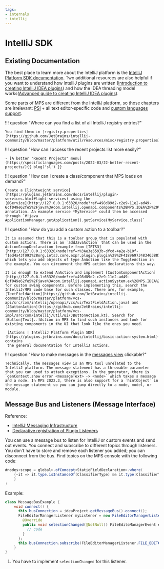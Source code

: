 ```yaml
---
tags:
- internals
- intellij
---
```


# IntelliJ SDK

## Existing Documentation

The best place to learn more about the IntelliJ platform is the [IntelliJ Platform SDK documentation](https://plugins.jetbrains.com/docs/intellij/welcome.html).
Two additional resources are also helpful if you want to understand how IntelliJ plugins are written ([Introduction to creating IntelliJ IDEA plugins](https://developerlife.com/2020/11/21/idea-plugin-example-intro/)) and how the IDEA threading model works([Advanced guide to creating IntelliJ IDEA plugins](https://developerlife.com/2021/03/13/ij-idea-plugin-advanced/)).

Some parts of MPS are different from the IntelliJ platform, so those chapters are irrelevant: [PSI](https://plugins.jetbrains.com/docs/intellij/psi.html) + all text editor-specific code and [custom languages support](https://plugins.jetbrains.com/docs/intellij/custom-language-support.html).

!!! question "Where can you find a list of all IntelliJ registry entries?"

    You find them in [registry.properties](https://github.com/JetBrains/intellij-community/blob/master/platform/util/resources/misc/registry.properties).

!!! question "How can I access the recent projects list more easily?"

    - [A better "Recent Projects" menu](https://specificlanguages.com/posts/2022-03/22-better-recent-projects/){{ blog('sl') }}

!!! question "How can I create a class/component that MPS loads on demand?"

    Create a [lightweight service](https://plugins.jetbrains.com/docs/intellij/plugin-services.html#light-services) using the
    [@Service](http://127.0.0.1:63320/node?ref=498d89d2-c2e9-11e2-ad49-6cf049e62fe5%2Fjava%3Acom.intellij.openapi.components%28MPS.IDEA%2F%29%2F7879151873219801267) annotation. An example service *MyService* could then be accessed through `#!java ApplicationManager.getApplication().getService(MyService.class)`

!!! question "How do you add a custom action to a toolbar?"

    It is assumed that this is a toolbar group that is populated with custom actions. There is an `addJavaAction` that can be used in the ActionGroupDeclaration (example from [IETS3](http://127.0.0.1:63320/node?ref=r%3Ae3e5593b-dfcd-4a2e-b10f-f1ed4a43f093%28org.iets3.core.expr.plugin.plugin%29%2F4189697348346388716)), which lets you add objects of type AnAction like the ToggleAction in the example. You can circumvent the MPS action declarations this way.

    It is enough to extend AnAction and implement [CustomComponentAction](http://127.0.0.1:63320/node?ref=498d89d2-c2e9-11e2-ad49-6cf049e62fe5%2Fjava%3Acom.intellij.openapi.actionSystem.ex%28MPS.IDEA%2F%29%2F%7ECustomComponentAction) for custom swing components. Before implementing this, search the IntelliJ/MPS code base for such classes. There are, for example, [TextFieldAction](https://github.com/JetBrains/intellij-community/blob/master/platform/vcs-api/src/com/intellij/openapi/vcs/ui/TextFieldAction.java) and [JButtonAction](https://github.com/JetBrains/intellij-community/blob/master/platform/vcs-impl/src/com/intellij/util/ui/JButtonAction.kt). Search for [Button|Text|..]Action in MPS to find such instances and look for existing components in the UI that look like the ones you need.

     [Actions | IntelliJ Platform Plugin SDK](https://plugins.jetbrains.com/docs/intellij/basic-action-system.html) contains
     the general documentation for IntelliJ actions.

!!! question "How to make messages in the [messages view](https://www.jetbrains.com/help/mps/logging.html) clickable?"

    Technically, the messages view is an MPS tool unrelated to the IntelliJ platform. The message statement has a throwable parameter that you can used to attach exceptions. In the generator, there is `genContext.show error <messageText> -> <node>` which takes a message and a node. In MPS 2022.3, there is also support for a `hintObject` in the message statement so you can jump directly to a node, model, or module.


## Message Bus and Listeners (Message Interface)

Reference:

  - [IntelliJ Messaging Infrastructure](https://plugins.jetbrains.com/docs/intellij/messaging-infrastructure.html)
  - [Declarative registration of Plugin Listeners](https://plugins.jetbrains.com/docs/intellij/plugin-listeners.html)

You can use a message bus to listen for IntelliJ or custom events and send out events. You connect and subscribe to different topics through listeners.
You don't have to store and remove each listener you added; you can disconnect from the bus. Find topics on the
MPS console with the following code:

```java
#nodes<scope = global>.ofConcept<StaticFieldDeclaration>.where(
    {~it => it.type.isInstanceOf(ClassifierType) && it.type:ClassifierType.?classifier.?name.?equals("Topic"); 
    }
)
```

Example:

```java
class MessageBusExample {
    void connect() {
      this.busConnection = ideaProject.getMessageBus().connect();
      FileEditorManagerListener myListener = new FileEditorManagerListener() { // implement listener (1)
        @Override
        public void selectionChanged(@NotNull() FileEditoManagerEvent event) {
          // code
        }
      };
      this.busConnection.subscribe(FileEditorManagerListener.FILE_EDITOR.MANAGER, myListener);       
    }
}
```

1. You have to implement `selectionChanged` for this listener.